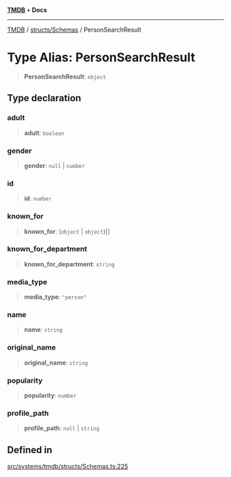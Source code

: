 [**TMDB**](../../../README.md) • **Docs**

***

[TMDB](../../../README.md) / [structs/Schemas](../README.md) / PersonSearchResult

# Type Alias: PersonSearchResult

> **PersonSearchResult**: `object`

## Type declaration

### adult

> **adult**: `boolean`

### gender

> **gender**: `null` \| `number`

### id

> **id**: `number`

### known\_for

> **known\_for**: (`object` \| `object`)[]

### known\_for\_department

> **known\_for\_department**: `string`

### media\_type

> **media\_type**: `"person"`

### name

> **name**: `string`

### original\_name

> **original\_name**: `string`

### popularity

> **popularity**: `number`

### profile\_path

> **profile\_path**: `null` \| `string`

## Defined in

[src/systems/tmdb/structs/Schemas.ts:225](https://github.com/Norviah/media-hub/blob/e3dc67aa1738d9ad44e6a4419ef7e26de86e1452/src/systems/tmdb/structs/Schemas.ts#L225)
